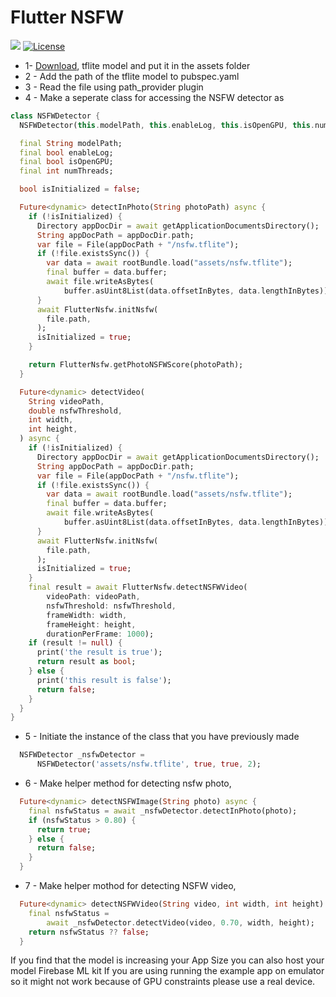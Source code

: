 
# Flutter NSFW

 [![](https://img.shields.io/badge/Base-TensorFlow-brightgreen.svg)](https://github.com/ahsanalidev/flutter_nsfw) 
[![License](https://img.shields.io/badge/License-BSD%203--Clause-orange.svg)](https://opensource.org/licenses/BSD-3-Clause)

  

- 1- [Download](https://github.com/devzwy/open_nsfw_android/blob/dev/app/src/main/assets/nsfw.tflite), tflite model and put it in the assets folder
- 2 - Add the path of the tflite model to pubspec.yaml
- 3 - Read the file using path_provider plugin
- 4 - Make a seperate class for accessing the NSFW detector as
``` dart
class NSFWDetector {
  NSFWDetector(this.modelPath, this.enableLog, this.isOpenGPU, this.numThreads);

  final String modelPath;
  final bool enableLog;
  final bool isOpenGPU;
  final int numThreads;

  bool isInitialized = false;

  Future<dynamic> detectInPhoto(String photoPath) async {
    if (!isInitialized) {
      Directory appDocDir = await getApplicationDocumentsDirectory();
      String appDocPath = appDocDir.path;
      var file = File(appDocPath + "/nsfw.tflite");
      if (!file.existsSync()) {
        var data = await rootBundle.load("assets/nsfw.tflite");
        final buffer = data.buffer;
        await file.writeAsBytes(
            buffer.asUint8List(data.offsetInBytes, data.lengthInBytes));
      }
      await FlutterNsfw.initNsfw(
        file.path,
      );
      isInitialized = true;
    }

    return FlutterNsfw.getPhotoNSFWScore(photoPath);
  }

  Future<dynamic> detectVideo(
    String videoPath,
    double nsfwThreshold,
    int width,
    int height,
  ) async {
    if (!isInitialized) {
      Directory appDocDir = await getApplicationDocumentsDirectory();
      String appDocPath = appDocDir.path;
      var file = File(appDocPath + "/nsfw.tflite");
      if (!file.existsSync()) {
        var data = await rootBundle.load("assets/nsfw.tflite");
        final buffer = data.buffer;
        await file.writeAsBytes(
            buffer.asUint8List(data.offsetInBytes, data.lengthInBytes));
      }
      await FlutterNsfw.initNsfw(
        file.path,
      );
      isInitialized = true;
    }
    final result = await FlutterNsfw.detectNSFWVideo(
        videoPath: videoPath,
        nsfwThreshold: nsfwThreshold,
        frameWidth: width,
        frameHeight: height,
        durationPerFrame: 1000);
    if (result != null) {
      print('the result is true');
      return result as bool;
    } else {
      print('this result is false');
      return false;
    }
  }
}
```

- 5 - Initiate the instance of the class that you have previously made 
``` dart
  NSFWDetector _nsfwDetector =
      NSFWDetector('assets/nsfw.tflite', true, true, 2);
```

- 6 - Make helper method for detecting nsfw photo, 
``` dart
  Future<dynamic> detectNSFWImage(String photo) async {
    final nsfwStatus = await _nsfwDetector.detectInPhoto(photo);
    if (nsfwStatus > 0.80) {
      return true;
    } else {
      return false;
    }
  }

```
- 7 - Make helper mothod for detecting NSFW video,
``` dart
  Future<dynamic> detectNSFWVideo(String video, int width, int height) async {
    final nsfwStatus =
        await _nsfwDetector.detectVideo(video, 0.70, width, height);
    return nsfwStatus ?? false;
  }
```


If you find that the model is increasing your App Size you can also host your model Firebase ML kit
If you are using running the example app on emulator so it might not work because of GPU constraints please use a real device.
  

